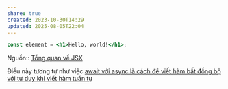 ```yaml
---
share: true
created: 2023-10-30T14:29
updated: 2025-08-05T22:04
---
```

```jsx
const element = <h1>Hello, world!</h1>;
```
Nguồn:: [Tổng quan về JSX](https://viblo.asia/p/tong-quan-ve-jsx-Qbq5QqBL5D8)

Điều này tương tự như việc [await với async là cách để viết hàm bất đồng bộ với tư duy khi viết hàm tuần tự](../../../../Ng%C3%B4n%20ng%E1%BB%AF/Ng%C3%B4n%20ng%E1%BB%AF%20l%E1%BA%ADp%20tr%C3%ACnh/Ng%C3%B4n%20ng%E1%BB%AF%20ki%E1%BB%83u%20%C4%91%E1%BB%99ng/JavaScript/C%C3%BA%20ph%C3%A1p/B%E1%BA%A5t%20%C4%91%E1%BB%93ng%20b%E1%BB%99/await/await%20v%E1%BB%9Bi%20async%20l%C3%A0%20c%C3%A1ch%20%C4%91%E1%BB%83%20vi%E1%BA%BFt%20h%C3%A0m%20b%E1%BA%A5t%20%C4%91%E1%BB%93ng%20b%E1%BB%99%20v%E1%BB%9Bi%20t%C6%B0%20duy%20khi%20vi%E1%BA%BFt%20h%C3%A0m%20tu%E1%BA%A7n%20t%E1%BB%B1.md)